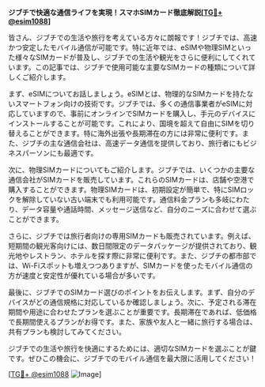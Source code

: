 **ジブチで快適な通信ライフを実現！スマホSIMカード徹底解説[[TG💪+ @esim1088](https://t.me/s/esim1088)]**

皆さん、ジブチでの生活や旅行を考えている方々に朗報です！ジブチでは、高速かつ安定したモバイル通信が可能です。特に近年では、eSIMや物理SIMといった様々なSIMカードが普及し、ジブチでの生活や観光をさらに便利にしてくれています。この記事では、ジブチで使用可能な主要なSIMカードの種類について詳しくご紹介します。

まず、eSIMについてお話しましょう。eSIMとは、物理的なSIMカードを持たないスマートフォン向けの技術です。ジブチでは、多くの通信事業者がeSIMに対応していますので、事前にオンラインでSIMカードを購入し、手元のデバイスにインストールすることが可能です。これにより、国境を超えて自由にSIMを切り替えることができます。特に海外出張や長期滞在の方には非常に便利です。また、ジブチの主な通信会社は、高速データ通信を提供しており、旅行者にもビジネスパーソンにも最適です。

次に、物理SIMカードについてもご紹介します。ジブチでは、いくつかの主要な通信会社がSIMカードを販売しています。これらのSIMカードは、店舗や空港で購入することができます。物理SIMカードは、初期設定が簡単で、特にSIMロックを解除していない古い端末でも利用可能です。通信料金プランも多岐にわたり、データ容量や通話時間、メッセージ送信など、自分のニーズに合わせて選ぶことができます。

さらに、ジブチでは旅行者向けの専用SIMカードも販売されています。例えば、短期間の観光客向けには、数日間限定のデータパッケージが提供されており、観光地やレストラン、ホテルを探す際に非常に便利です。また、ジブチの都市部では、Wi-Fiスポットも増えつつありますが、SIMカードを使ったモバイル通信の方が速度と安定性が優れている場合が多いです。

最後に、ジブチでのSIMカード選びのポイントをお伝えします。まず、自分のデバイスがどの通信規格に対応しているか確認しましょう。次に、予定される滞在期間や用途に合わせたプランを選ぶことが重要です。長期滞在であれば、低価格で長期間使えるプランがお得です。また、家族や友人と一緒に旅行する場合は、共有プランも検討してみてください。

ジブチでの生活や旅行を快適にするためには、適切なSIMカードを選ぶことが鍵です。ぜひこの機会に、ジブチでのモバイル通信を最大限に活用してください！

[[TG💪+ @esim1088](https://t.me/s/esim1088) ![Image](https://i.postimg.cc/Y0z9fWf4/image.png)]